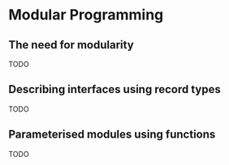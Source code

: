 # Modular Programming

## The need for modularity

TODO

## Describing interfaces using record types

TODO

## Parameterised modules using functions

TODO
